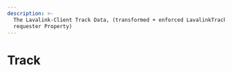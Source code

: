 ```yaml
---
description: >-
  The Lavalink-Client Track Data, (transformed + enforced LavalinkTrack with a
  requester Property)
---
```


# Track

